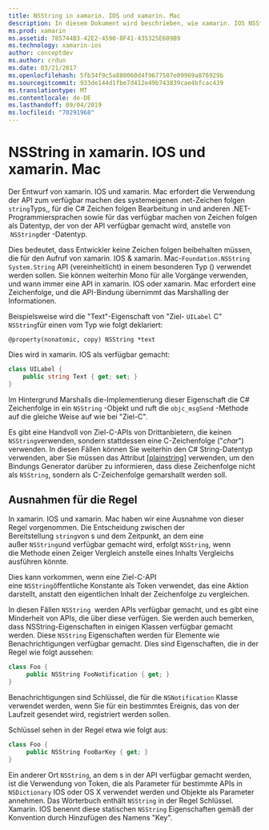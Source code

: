 ```yaml
---
title: NSString in xamarin. IOS und xamarin. Mac
description: In diesem Dokument wird beschrieben, wie xamarin. IOS NSString- C# Objekte transparent in Zeichen folgen Objekte konvertiert, wenn dies nicht der Fall ist.
ms.prod: xamarin
ms.assetid: 785744B3-42E2-4590-8F41-435325E609B9
ms.technology: xamarin-ios
author: conceptdev
ms.author: crdun
ms.date: 03/21/2017
ms.openlocfilehash: 5fb34f9c5a880060d4f9677507e09969a876929b
ms.sourcegitcommit: 933de144d1fbe7d412e49b743839cae4bfcac439
ms.translationtype: MT
ms.contentlocale: de-DE
ms.lasthandoff: 09/04/2019
ms.locfileid: "70291968"
---
```

# <a name="nsstring-in-xamarinios-and-xamarinmac"></a>NSString in xamarin. IOS und xamarin. Mac

Der Entwurf von xamarin. IOS und xamarin. Mac erfordert die Verwendung der API zum verfügbar machen des systemeigenen .net-Zeichen folgen `string`Typs,, für die C# Zeichen folgen Bearbeitung in und anderen .NET-Programmiersprachen sowie für das verfügbar machen von Zeichen folgen als Datentyp, der von der API verfügbar gemacht wird, anstelle von  `NSString`der -Datentyp.

Dies bedeutet, dass Entwickler keine Zeichen folgen beibehalten müssen, die für den Aufruf von xamarin. IOS & xamarin. Mac-`Foundation.NSString` `System.String` API (vereinheitlicht) in einem besonderen Typ () verwendet werden sollen. Sie können weiterhin Mono für alle Vorgänge verwenden, und wann immer eine API in xamarin. IOS oder xamarin. Mac erfordert eine Zeichenfolge, und die API-Bindung übernimmt das Marshalling der Informationen.

Beispielsweise wird die "Text"-Eigenschaft von "Ziel- `UILabel` C" `NSString`für einen vom Typ wie folgt deklariert:

```objc
@property(nonatomic, copy) NSString *text
```

Dies wird in xamarin. IOS als verfügbar gemacht:

```csharp
class UILabel {
    public string Text { get; set; }
}
```

Im Hintergrund Marshalls die-Implementierung dieser Eigenschaft die C# Zeichenfolge in ein `NSString` -Objekt und ruft die `objc_msgSend` -Methode auf die gleiche Weise auf wie bei "Ziel-C".

Es gibt eine Handvoll von Ziel-C-APIs von Drittanbietern, die keinen `NSString`verwenden, sondern stattdessen eine C-Zeichenfolge ("*char*") verwenden. In diesen Fällen können Sie weiterhin den C# String-Datentyp verwenden, aber Sie müssen das Attribut [[plainstring]](~/cross-platform/macios/binding/objective-c-libraries.md) verwenden, um den Bindungs Generator darüber zu informieren, dass diese Zeichenfolge nicht als `NSString`, sondern als C-Zeichenfolge gemarshallt werden soll.

 <a name="Exceptions_to_the_Rule" />

## <a name="exceptions-to-the-rule"></a>Ausnahmen für die Regel

In xamarin. IOS und xamarin. Mac haben wir eine Ausnahme von dieser Regel vorgenommen. Die Entscheidung zwischen der Bereitstellung `string`von s und dem Zeitpunkt, an dem eine außer `NSString`und verfügbar gemacht wird, erfolgt `NSString`, wenn die Methode einen Zeiger Vergleich anstelle eines Inhalts Vergleichs ausführen könnte.

Dies kann vorkommen, wenn eine Ziel-C-API eine `NSString`öffentliche Konstante als Token verwendet, das eine Aktion darstellt, anstatt den eigentlichen Inhalt der Zeichenfolge zu vergleichen.

In diesen Fällen `NSString`  werden APIs verfügbar gemacht, und es gibt eine Minderheit von APIs, die über diese verfügen. Sie werden auch bemerken, dass NSString-Eigenschaften in einigen Klassen verfügbar gemacht werden. Diese `NSString` Eigenschaften werden für Elemente wie Benachrichtigungen verfügbar gemacht. Dies sind Eigenschaften, die in der Regel wie folgt aussehen:

```csharp
class Foo {
     public NSString FooNotification { get; }
}
```

Benachrichtigungen sind Schlüssel, die für die `NSNotification` Klasse verwendet werden, wenn Sie für ein bestimmtes Ereignis, das von der Laufzeit gesendet wird, registriert werden sollen.

Schlüssel sehen in der Regel etwa wie folgt aus:

```csharp
class Foo {
     public NSString FooBarKey { get; }
}
```

Ein anderer Ort `NSString`, an dem s in der API verfügbar gemacht werden, ist die Verwendung von Token, die als Parameter für bestimmte APIs in `NSDictionary` IOS oder OS X verwendet werden und Objekte als Parameter annehmen. Das Wörterbuch enthält `NSString` in der Regel Schlüssel. Xamarin. IOS benennt diese statischen `NSString` Eigenschaften gemäß der Konvention durch Hinzufügen des Namens "Key".

